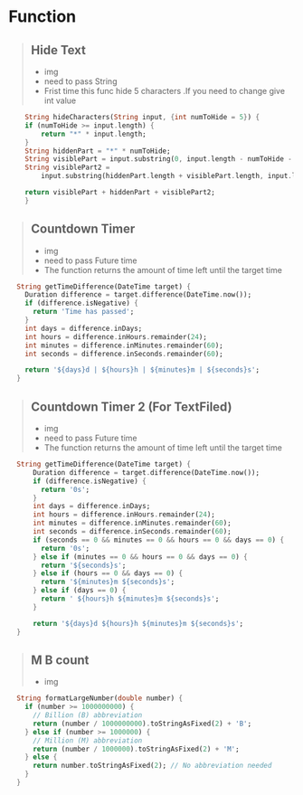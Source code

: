 # Function

> ## Hide Text
> - img
> - need to pass String 
> - Frist time this func hide 5 characters .If you need to change give int value 
``` dart
    String hideCharacters(String input, {int numToHide = 5}) {
    if (numToHide >= input.length) {
        return "*" * input.length;
    }
    String hiddenPart = "*" * numToHide;
    String visiblePart = input.substring(0, input.length - numToHide - 2);
    String visiblePart2 =
        input.substring(hiddenPart.length + visiblePart.length, input.length);

    return visiblePart + hiddenPart + visiblePart2;
    }
```


> ## Countdown Timer
> - img
> - need to pass Future time 
> - The function returns the amount of time left until the target time
``` dart
  String getTimeDifference(DateTime target) {
    Duration difference = target.difference(DateTime.now());
    if (difference.isNegative) {
      return 'Time has passed';
    }
    int days = difference.inDays;
    int hours = difference.inHours.remainder(24);
    int minutes = difference.inMinutes.remainder(60);
    int seconds = difference.inSeconds.remainder(60);

    return '${days}d | ${hours}h | ${minutes}m | ${seconds}s';
  }
```

> ## Countdown Timer 2 (For TextFiled)
> - img
> - need to pass Future time  
> - The function returns the amount of time left until the target time
``` dart
  String getTimeDifference(DateTime target) {
      Duration difference = target.difference(DateTime.now());
      if (difference.isNegative) {
        return '0s';
      }
      int days = difference.inDays;
      int hours = difference.inHours.remainder(24);
      int minutes = difference.inMinutes.remainder(60);
      int seconds = difference.inSeconds.remainder(60);
      if (seconds == 0 && minutes == 0 && hours == 0 && days == 0) {
        return '0s';
      } else if (minutes == 0 && hours == 0 && days == 0) {
        return '${seconds}s';
      } else if (hours == 0 && days == 0) {
        return '${minutes}m ${seconds}s';
      } else if (days == 0) {
        return ' ${hours}h ${minutes}m ${seconds}s';
      }

      return '${days}d ${hours}h ${minutes}m ${seconds}s';
  }
```

> ## M B count
> - img

``` dart
  String formatLargeNumber(double number) {
    if (number >= 1000000000) {
      // Billion (B) abbreviation
      return (number / 1000000000).toStringAsFixed(2) + 'B';
    } else if (number >= 1000000) {
      // Million (M) abbreviation
      return (number / 1000000).toStringAsFixed(2) + 'M';
    } else {
      return number.toStringAsFixed(2); // No abbreviation needed
    }
  }
  
```





